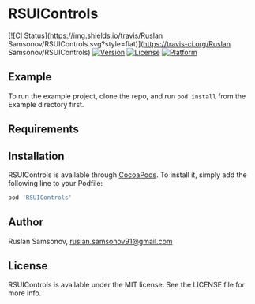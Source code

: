 # RSUIControls

[![CI Status](https://img.shields.io/travis/Ruslan Samsonov/RSUIControls.svg?style=flat)](https://travis-ci.org/Ruslan Samsonov/RSUIControls)
[![Version](https://img.shields.io/cocoapods/v/RSUIControls.svg?style=flat)](https://cocoapods.org/pods/RSUIControls)
[![License](https://img.shields.io/cocoapods/l/RSUIControls.svg?style=flat)](https://cocoapods.org/pods/RSUIControls)
[![Platform](https://img.shields.io/cocoapods/p/RSUIControls.svg?style=flat)](https://cocoapods.org/pods/RSUIControls)

## Example

To run the example project, clone the repo, and run `pod install` from the Example directory first.

## Requirements

## Installation

RSUIControls is available through [CocoaPods](https://cocoapods.org). To install
it, simply add the following line to your Podfile:

```ruby
pod 'RSUIControls'
```

## Author

Ruslan Samsonov, ruslan.samsonov91@gmail.com

## License

RSUIControls is available under the MIT license. See the LICENSE file for more info.
